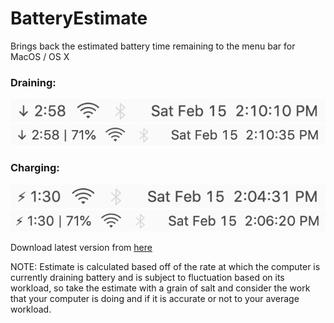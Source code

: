 # BatteryEstimate
Brings back the estimated battery time remaining to the menu bar for MacOS / OS X

### Draining:
![](Images/BE_Draining_NoPercent.png)
![](Images/BE_Draining_Percent.png)

### Charging:
<img src="Images/BE_Charging_NoPercent.png">
<img src="Images/BE_Charging_Percent.png">

Download latest version from [here](https://github.com/NafeeJ/BatteryEstimate/releases)

NOTE: Estimate is calculated based off of the rate at which the computer is currently draining battery and is subject to fluctuation based on its workload, so take the estimate with a grain of salt and consider the work that your computer is doing and if it is accurate or not to your average workload.
